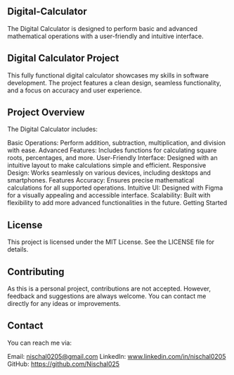 ## Digital-Calculator
The Digital Calculator is designed to perform basic and advanced mathematical operations with a user-friendly and intuitive interface.

## Digital Calculator Project
This fully functional digital calculator showcases my skills in software development. The project features a clean design, seamless functionality, and a focus on accuracy and user experience.

## Project Overview
The Digital Calculator includes:

Basic Operations: Perform addition, subtraction, multiplication, and division with ease.
Advanced Features: Includes functions for calculating square roots, percentages, and more.
User-Friendly Interface: Designed with an intuitive layout to make calculations simple and efficient.
Responsive Design: Works seamlessly on various devices, including desktops and smartphones.
Features
Accuracy: Ensures precise mathematical calculations for all supported operations.
Intuitive UI: Designed with Figma for a visually appealing and accessible interface.
Scalability: Built with flexibility to add more advanced functionalities in the future.
Getting Started

## License
This project is licensed under the MIT License. See the LICENSE file for details.

## Contributing
As this is a personal project, contributions are not accepted. However, feedback and suggestions are always welcome. You can contact me directly for any ideas or improvements.

## Contact
You can reach me via:

Email: nischal0205@gmail.com
LinkedIn: www.linkedin.com/in/nischal0205
GitHub: https://github.com/Nischal025
